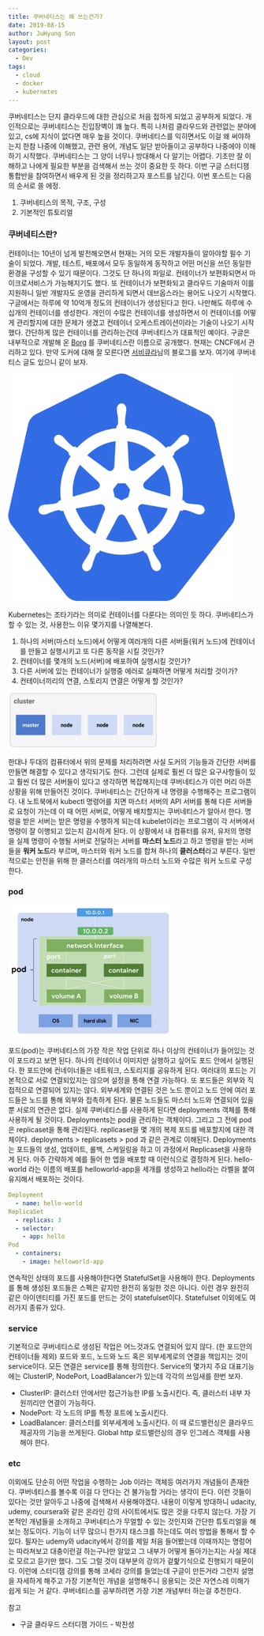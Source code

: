 ```yaml
---
title: 쿠버네티스는 왜 쓰는건가?
date: 2019-08-15
author: JuHyung Son
layout: post
categories:
  - Dev
tags:
  - cloud
  - docker
  - kubernetes
---
```


쿠버네티스는 단지 클라우드에 대한 관심으로 처음 접하게 되었고 공부하게 되었다. 개인적으로는 쿠버네티스는 진입장벽이 꽤 높다. 특히 나처럼 클라우드와 관련없는 분야에 있고, cs에 지식이 없다면 매우 높을 것이다. 쿠버네티스를 익히면서도 이걸 왜 써야하는지 한참 나중에 이해했고, 관련 용어, 개념도 일단 받아들이고 공부하다 나중에야 이해하기 시작했다. 쿠버네티스는 그 양이 너무나 방대해서 다 알기는 어렵다. 기초만 잘 이해하고 나에게 필요한 부분을 검색해서 쓰는 것이 중요한 듯 하다. 이번 구글 스터디잼 통합반을 참여하면서 배우게 된 것을 정리하고자 포스트를 남긴다. 이번 포스트는 다음의 순서로 쓸 에정.

1. 쿠버네티스의 목적, 구조, 구성
2. 기본적인 튜토리얼

### 쿠버네티스란?
컨테이너는 10년이 넘게 발전해오면서 현재는 거의 모든 개발자들이 알아야할 필수 기술이 되었다. 개발, 테스트, 배포에서 모두 동일하게 동작하고 어떤 머신을 쓰던 동일한 환경을 구성할 수 있기 때문이다. 그것도 단 하나의 파일로. 컨테이너가 보편화되면서 마이크로서비스가 가능해지기도 했다. 또 컨테이너가 보편화되고 클라우드 기술마저 이를 지원하니 일반 개발자도 운영을 관리하게 되면서 데브옵스라는 용어도 나오기 시작했다. 구글에서는 하루에 약 10억개 정도의 컨테이너가 생성된다고 한다. 나만해도 하루에 수십개의 컨테이너를 생성한다. 개인이 수많은 컨테이너를 생성하면서 이 컨테이너를 어떻게 관리할지에 대한 문제가 생겼고 컨테이너 오케스트레이션이라는 기술이 나오기 시작했다. 간단하게 많은 컨테이너를 관리하는건데 쿠버네티스가 대표적인 예이다. 구글은 내부적으로 개발해 온 [Borg](https://kubernetes.io/blog/2015/04/borg-predecessor-to-kubernetes/) 를 쿠버네티스란 이름으로 공개했다. 현재는 CNCF에서 관리하고 있다.
만약 도커에 대해 잘 모른다면 [서비큐라](https://subicura.com/)님의 블로그를 보자. 여기에 쿠버네티스 글도 있으니 같이 보자.

<div aligh="center"> <img src="https://raw.githubusercontent.com/kubernetes/kubernetes/master/logo/logo.png" width=460 height=460 /> </div>

Kubernetes는 조타기라는 의미로 컨테이너를 다룬다는 의미인 듯 하다. 쿠버네티스가 할 수 있는 것, 사용한느 이유 몇가지를 나열해본다.
1. 하나의 서버(마스터 노드)에서 어떻게 여러개의 다른 서버들(워커 노드)에 컨테이너를 만들고 실행시키고 또 다른 동작을 시킬 것인가?
2. 컨테이너를 몇개의 노드(서버)에 배포하여 실행시킬 것인가? 
3. 다른 서버에 있는 컨테이너가 실행중 에러로 실패하면 어떻게 처리할 것이가?
4. 컨테이너끼리의 연결, 스토리지 연결은 어떻게 할 것인가?
<div aligh="center"> <img src="/image/kubernetes/2.png" /> </div>

한대나 두대의 컴퓨터에서 위의 문제를 처리하려면 사실 도커의 기능들과 간단한 서버를 만들면 해결할 수 있다고 생각되기도 한다. 그런데 실제로 훨씬 더 많은 요구사항들이 있고 훨씬 더 많은 서버들이 있다고 생각하면 복잡해지는데 쿠버네티스가 이런 머리 아픈 상황을 위해 만들어진 것이다.
쿠버네티스는 간단하게 내 명령을 수행해주는 프로그램이다. 내 노트북에서 kubectl 명령어를 치면 마스터 서버의 API 서버를 통해 다른 서버들로 요청이 가는데 이 때 어떤 서버로, 어떻게 배치할지는 쿠버네티스가 알아서 한다. 명령을 받은 서버는 받은 명령을 수행하게 되는데 kubelet이라는 프로그램이 각 서버에서 명령이 잘 이행되고 있는지 감시하게 된다. 이 상황에서 내 컴퓨터를 유저, 유저의 명령을 실제 명령이 수행될 서버로 전달하는 서버를 **마스터 노드**라고 하고 명령을 받는 서버들을 **워커 노드**라 부르며, 마스터와 워커 노드를 합쳐 하나의 **클러스터**라고 부른다. 일반적으로는 안전을 위해 한 클러스터를 여러개의 마스터 노드와 수많은 워커 노드로 구성한다. 

### pod
<div aligh="center"> <img src="/image/kubernetes/3.png" /> </div>

포드(pod)는 쿠버네티스의 가장 작은 작업 단위로 하나 이상의 컨테이너가 들어있는 것이 포드라고 보면 된다. 하나의 컨테이너 이미지만 실행하고 싶어도 포드 안에서 실행된다. 한 포드안에 컨네이너들은 네트워크, 스토리지를 공유하게 된다. 여러대의 포드는 기본적으로 서로 연결되있지는 않으며 설정을 통해 연결 가능하다. 또 포드들은 외부와 직접적으로 연결되어 있지는 않다. 외부세계와 연결된 것은 노드 뿐이고 노드 안에 여러 포드들은 노드를 통해 외부와 접촉하게 된다. 물론 노드들도 마스터 노드와 연결되어 있을뿐 서로의 연관은 없다. 실제 쿠버네티스를 사용하게 된다면 deployments 객체를 통해 사용하게 될 것이다.
Deployments는 pod을 관리하는 객체이다. 그리고 그 전에 pod은 replicaset을 통해 관리된다. replicaset을 몇 개의 복제 포드를 배포할지에 대한 객체이다. deployments > replicasets > pod 과 같은 관계로 이해된다. Deployments는 포드들의 생성, 업데이트, 롤백, 스케일링을 하고 이 과정에서 Replicaset을 사용하게 된다.
아주 간략하게 예를 들어 한 엡을 배포할 때 이런식으로 결정하게 된다. hello-world 라는 이름의 배포를 helloworld-app을 세개를 생성하고 hello라는 라벨을 붙여 유지해서 배포하는 것이다.

```yaml
Deployment
  - name: hello-world
ReplicaSet
  - replicas: 3
  - selector:
    - app: hello
Pod
  - containers:
    - image: helloworld-app
```

연속적인 상태의 포드를 사용해야한다면 StatefulSet을 사용해야 한다. Deployments를 통해 생성된 포드들은 스펙은 같지만 완전히 동일한 것은 아니다. 이런 경우 완전히 같은 아이덴티티를 가진 포드를 만드는 것이 statefulset이다. 
Statefulset 이외에도 여러가지 종류가 있다.

### service

기본적으로 쿠버네티스로 생성된 작업은 어느것과도 연결되어 있지 않다. (한 포드안의 컨테이너들 제외) 포드와 포드, 노드와 노드 혹은 외부세계로의 연결을 책임지는 것이 service이다. 모든 연결은 service를 통해 정의한다. Service의 몇가지 주요 대표기능에는 ClusterIP, NodePort, LoadBalancer가 있는데 각각의 쓰임새를 한번 보자.
- ClusterIP: 클러스터 안에서만 접근가능한 IP를 노출시킨다. 즉, 클러스터 내부 자원끼리만 연결이 가능하다.
- NodePort: 각 노드의 IP를 특정 포트에 노출시킨다.
- LoadBalancer: 클러스터를 외부세계에 노출시킨다. 이 때 로드밸런싱은 클라우드 제공자의 기능을 쓰게된다. Global http 로드밸런싱의 경우 인그레스 객체를 사용해야 한다.

### etc

이외에도 단순히 어떤 작업을 수행하는 Job 이라는 객체등 여러가지 개념들이 존재한다. 쿠버네티스를 볼수록 이걸 다 안다는 건 불가능할 거라는 생각이 든다. 이런 것들이 있다는 것만 알아두고 나중에 검색해서 사용해야겠다. 내용이 이렇게 방대하니 udacity, udemy, coursera와 같은 온라인 강의 사이트에서도 많은 것을 다루지 않는다. 가장 기본적인 개념들을 소개하고 쿠버네티스가 무얼할 수 있는 것인지와 간단한 튜토리얼을 해보는 정도이다. 기능이 너무 많으니 한가지 태스크를 하는데도 여러 방법을 통해서 할 수 있다.
필자는 udemy와 udacity에서 강의를 제일 처음 들어봤는데 이때까지는 명렁어는 따라쳐보고 대충이런걸 하는구나만 알았고 그 내부가 어떻게 돌아가는지는 사실 제대로 모르고 듣기만 했다. 그도 그럴 것이 대부분의 강의가 겉핥기식으로 진행되기 때문이다. 이런에 스터디잼 강의를 통해 코세라 강의를 들었는데 구글이 만든거라 그런지 설명을 자세하게 해주고 가장 기본적인 개념을 설명해주니 응용되는 것은 자연스레 이해가 쉽게 되는 거 같다. 쿠버네티스를 공부하려면 가장 기본 개념부터 하는걸 추천한다.

참고
- 구글 클라우드 스터디잼 가이드 - 박찬성